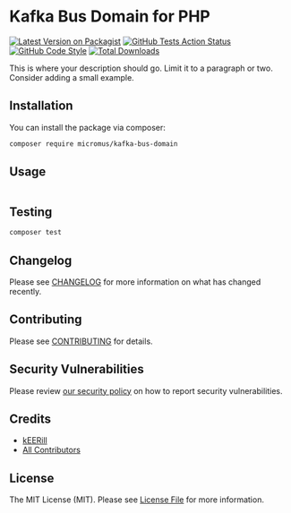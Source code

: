 # Kafka Bus Domain for PHP

[![Latest Version on Packagist](https://img.shields.io/packagist/v/micromus/kafka-bus-domain.svg?style=flat-square)](https://packagist.org/packages/micromus/kafka-bus-domain)
[![GitHub Tests Action Status](https://img.shields.io/github/actions/workflow/status/micromus/kafka-bus-domain/run-tests.yml?branch=main&label=tests&style=flat-square)](https://github.com/micromus/kafka-bus-domain/actions?query=workflow%3Arun-tests+branch%3Amain)
[![GitHub Code Style](https://img.shields.io/github/actions/workflow/status/micromus/kafka-bus-domain/php-code-style.yml?branch=main&label=code%20style&style=flat-square)](https://github.com/micromus/kafka-bus-domain/actions?query=workflow%3A"PHP+Code+Style"+branch%3Amain)
[![Total Downloads](https://img.shields.io/packagist/dt/micromus/kafka-bus-domain.svg?style=flat-square)](https://packagist.org/packages/micromus/kafka-bus-domain)

This is where your description should go. Limit it to a paragraph or two. Consider adding a small example.

## Installation

You can install the package via composer:

```bash
composer require micromus/kafka-bus-domain
```

## Usage

```php

```

## Testing

```bash
composer test
```

## Changelog

Please see [CHANGELOG](CHANGELOG.md) for more information on what has changed recently.

## Contributing

Please see [CONTRIBUTING](CONTRIBUTING.md) for details.

## Security Vulnerabilities

Please review [our security policy](../../security/policy) on how to report security vulnerabilities.

## Credits

- [kEERill](https://github.com/kEERill)
- [All Contributors](../../contributors)

## License

The MIT License (MIT). Please see [License File](LICENSE.md) for more information.
